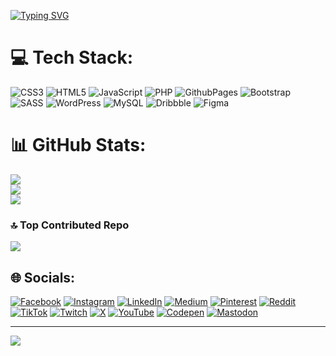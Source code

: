 [![Typing SVG](https://readme-typing-svg.herokuapp.com?size=25&color=8DFF54&background=D99AFFF7&lines=Hi+%E2%9C%8C%EF%B8%8F+I'm+Ridhwan+Ahsan;From+Bangladesh+%F0%9F%87%A7%F0%9F%87%A9)](https://git.io/typing-svg)


# 💻 Tech Stack:
![CSS3](https://img.shields.io/badge/css3-%231572B6.svg?style=for-the-badge&logo=css3&logoColor=white) ![HTML5](https://img.shields.io/badge/html5-%23E34F26.svg?style=for-the-badge&logo=html5&logoColor=white) ![JavaScript](https://img.shields.io/badge/javascript-%23323330.svg?style=for-the-badge&logo=javascript&logoColor=%23F7DF1E) ![PHP](https://img.shields.io/badge/php-%23777BB4.svg?style=for-the-badge&logo=php&logoColor=white) ![GithubPages](https://img.shields.io/badge/github%20pages-121013?style=for-the-badge&logo=github&logoColor=white) ![Bootstrap](https://img.shields.io/badge/bootstrap-%238511FA.svg?style=for-the-badge&logo=bootstrap&logoColor=white) ![SASS](https://img.shields.io/badge/SASS-hotpink.svg?style=for-the-badge&logo=SASS&logoColor=white) ![WordPress](https://img.shields.io/badge/WordPress-%23117AC9.svg?style=for-the-badge&logo=WordPress&logoColor=white) ![MySQL](https://img.shields.io/badge/mysql-4479A1.svg?style=for-the-badge&logo=mysql&logoColor=white) ![Dribbble](https://img.shields.io/badge/Dribbble-EA4C89?style=for-the-badge&logo=dribbble&logoColor=white) ![Figma](https://img.shields.io/badge/figma-%23F24E1E.svg?style=for-the-badge&logo=figma&logoColor=white)
# 📊 GitHub Stats:
![](https://github-readme-stats.vercel.app/api?username=ridhwanahsan&theme=dark&hide_border=false&include_all_commits=false&count_private=false)<br/>
![](https://github-readme-streak-stats.herokuapp.com/?user=ridhwanahsan&theme=dark&hide_border=false)<br/>
![](https://github-readme-stats.vercel.app/api/top-langs/?username=ridhwanahsan&theme=dark&hide_border=false&include_all_commits=false&count_private=false&layout=compact)

### 🔝 Top Contributed Repo
![](https://github-contributor-stats.vercel.app/api?username=ridhwanahsan&limit=5&theme=dark&combine_all_yearly_contributions=true)

## 🌐 Socials:
[![Facebook](https://img.shields.io/badge/Facebook-%231877F2.svg?logo=Facebook&logoColor=white)](https://facebook.com/ridhwanahsan) [![Instagram](https://img.shields.io/badge/Instagram-%23E4405F.svg?logo=Instagram&logoColor=white)](https://instagram.com/ridhwanahsan) [![LinkedIn](https://img.shields.io/badge/LinkedIn-%230077B5.svg?logo=linkedin&logoColor=white)](https://linkedin.com/in/ridhwanahsan) [![Medium](https://img.shields.io/badge/Medium-12100E?logo=medium&logoColor=white)](https://medium.com/@ridhwanahsan) [![Pinterest](https://img.shields.io/badge/Pinterest-%23E60023.svg?logo=Pinterest&logoColor=white)](https://pinterest.com/ridhwanahsan) [![Reddit](https://img.shields.io/badge/Reddit-%23FF4500.svg?logo=Reddit&logoColor=white)](https://reddit.com/user/ridhwanahsan) [![TikTok](https://img.shields.io/badge/TikTok-%23000000.svg?logo=TikTok&logoColor=white)](https://tiktok.com/@ridhwanahsan) [![Twitch](https://img.shields.io/badge/Twitch-%239146FF.svg?logo=Twitch&logoColor=white)](https://twitch.tv/ridhwanahsan) [![X](https://img.shields.io/badge/X-black.svg?logo=X&logoColor=white)](https://x.com/@ridhwanahsan) [![YouTube](https://img.shields.io/badge/YouTube-%23FF0000.svg?logo=YouTube&logoColor=white)](https://youtube.com/@ridhwanahsan) [![Codepen](https://img.shields.io/badge/Codepen-000000?style=for-the-badge&logo=codepen&logoColor=white)](https://codepen.io/Ridhwan-Ahsan) [![Mastodon](https://img.shields.io/badge/-MASTODON-%232B90D9?style=for-the-badge&logo=mastodon&logoColor=white)](https://mastodon.social/@ridhwanahsan) 





---
[![](https://visitcount.itsvg.in/api?id=ridhwanahsan&icon=0&color=0)](https://visitcount.itsvg.in)

<!-- Proudly created with GPRM ( https://gprm.itsvg.in ) -->
